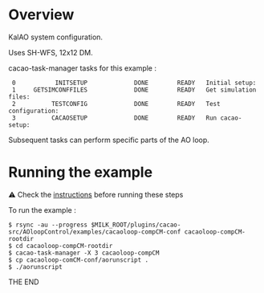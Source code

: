 # Overview

KalAO system configuration.

Uses SH-WFS, 12x12 DM.


cacao-task-manager tasks for this example :

~~~
 0           INITSETUP             DONE        READY   Initial setup:
 1     GETSIMCONFFILES             DONE        READY   Get simulation files:
 2          TESTCONFIG             DONE        READY   Test configuration:
 3          CACAOSETUP             DONE        READY   Run cacao-setup:
~~~
Subsequent tasks can perform specific parts of the AO loop.


# Running the example

:warning: Check the [instructions](https://github.com/cacao-org/cacao/tree/dev/AOloopControl/examples) before running these steps

To run the example :

    $ rsync -au --progress $MILK_ROOT/plugins/cacao-src/AOloopControl/examples/cacaoloop-compCM-conf cacaoloop-compCM-rootdir
    $ cd cacaoloop-compCM-rootdir
    $ cacao-task-manager -X 3 cacaoloop-compCM
    $ cp cacaoloop-comCM-conf/aorunscript .
    $ ./aorunscript

THE END
